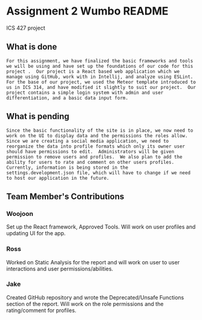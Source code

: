 # Assignment 2 Wumbo README
ICS 427 project

## What is done

	For this assignment, we have finalized the basic frameworks and tools we will be using and have set up the foundations of our code for this project .  Our project is a React based web application which we manage using GitHub, work with in Intellij, and analyze using ESLint.  For the base of our project, we used the Meteor template introduced to us in ICS 314, and have modified it slightly to suit our project.  Our project contains a simple login system with admin and user differentiation, and a basic data input form.
  
  ## What is pending
  
  	Since the basic functionality of the site is in place, we now need to work on the UI to display data and the permissions the roles allow.  Since we are creating a social media application, we need to reorganize the data into profile formats which only its owner user should have permissions to edit.  Administrators will be given permission to remove users and profiles.  We also plan to add the ability for users to rate and comment on other users profiles.  Currently, information is being stored in the settings.development.json file, which will have to change if we need to host our application in the future.
    
## Team Member's Contributions 

### Woojoon
Set up the React framework, Approved Tools. Will work on user profiles and updating UI for the app.

### Ross
Worked on Static Analysis for the report and will work on user to user interactions and user permissions/abilities.

### Jake
Created GitHub repository and wrote the Deprecated/Unsafe Functions section of the report.  Will work on the role permissions and the rating/comment for profiles.
